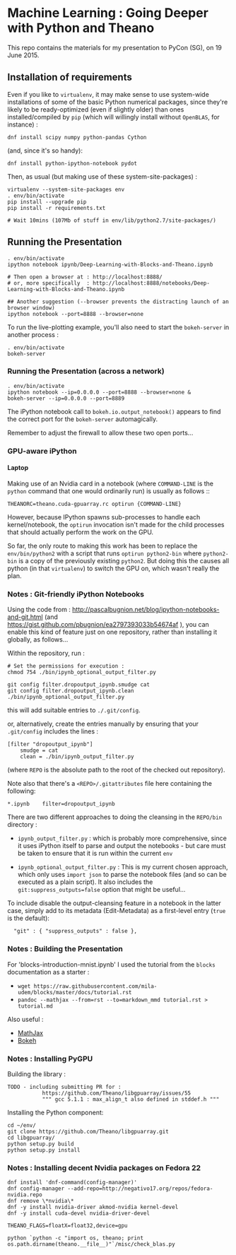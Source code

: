 # Machine Learning : Going Deeper with Python and Theano

This repo contains the materials for my presentation to PyCon (SG), on 19 June 2015.

## Installation of requirements

Even if you like to ```virtualenv```, it may make sense to use system-wide
installations of some of the basic Python numerical packages, since 
they're likely to be ready-optimized (even if slightly older) than ones 
installed/compiled by ```pip``` (which will willingly install without 
```OpenBLAS```, for instance) : 

```
dnf install scipy numpy python-pandas Cython 
```

(and, since it's so handy):

```
dnf install python-ipython-notebook pydot
```


Then, as usual (but making use of these system-site-packages) :

```
virtualenv --system-site-packages env
. env/bin/activate
pip install --upgrade pip
pip install -r requirements.txt 

# Wait 10mins (107Mb of stuff in env/lib/python2.7/site-packages/)
```

## Running the Presentation

```
. env/bin/activate
ipython notebook ipynb/Deep-Learning-with-Blocks-and-Theano.ipynb 

# Then open a browser at : http://localhost:8888/
# or, more specifically  : http://localhost:8888/notebooks/Deep-Learning-with-Blocks-and-Theano.ipynb

## Another suggestion (--browser prevents the distracting launch of an browser window)
ipython notebook --port=8888 --browser=none
```

To run the live-plotting example, you'll also need to start the 
``bokeh-server`` in another process :

```
. env/bin/activate
bokeh-server
```

### Running the Presentation (across a network)

```
. env/bin/activate
ipython notebook --ip=0.0.0.0 --port=8888 --browser=none &
bokeh-server --ip=0.0.0.0 --port=8889
```
The iPython notebook call to ``bokeh.io.output_notebook()`` appears 
to find the correct port for the ``bokeh-server`` automagically.

Remember to adjust the firewall to allow these two open ports...

### GPU-aware iPython

#### Laptop 

Making use of an Nvidia card in a notebook (where ``COMMAND-LINE`` is 
the ``python`` command that one would ordinarily run) is usually as follows ::

```
THEANORC=theano.cuda-gpuarray.rc optirun {COMMAND-LINE}
```

However, because IPython spawns sub-processes to handle each kernel/notebook,
the ``optirun`` invocation isn't made for the child processes that should actually
perform the work on the GPU.  

So far, the only route to making this work has been to replace the 
``env/bin/python2`` with a script that runs ``optirun python2-bin`` where 
``python2-bin`` is a copy of the previously existing ``python2``.  But doing this
the causes all python (in that ``virtualenv``) to switch the GPU on, which 
wasn't really the plan.



### Notes : Git-friendly iPython Notebooks

Using the code from : http://pascalbugnion.net/blog/ipython-notebooks-and-git.html (and
https://gist.github.com/pbugnion/ea2797393033b54674af ), 
you can enable this kind of feature just on one repository, 
rather than installing it globally, as follows...

Within the repository, run : 
```
# Set the permissions for execution :
chmod 754 ./bin/ipynb_optional_output_filter.py

git config filter.dropoutput_ipynb.smudge cat
git config filter.dropoutput_ipynb.clean ./bin/ipynb_optional_output_filter.py
```
this will add suitable entries to ``./.git/config``.

or, alternatively, create the entries manually by ensuring that your ``.git/config`` includes the lines :
```
[filter "dropoutput_ipynb"]
	smudge = cat
	clean = ./bin/ipynb_output_filter.py
```
(where ``REPO`` is the absolute path to the root of the checked out repository).


Note also that there's a ``<REPO>/.gitattributes`` file here containing the following:
```
*.ipynb    filter=dropoutput_ipynb
```

There are two different approaches to doing the cleansing in the ``REPO/bin`` directory : 

* ``ipynb_output_filter.py`` : which is probably more comprehensive, since it uses iPython itself
  to parse and output the notebooks - but care must be taken to ensure that it is run within the current ``env``
  
* ``ipynb_optional_output_filter.py`` : This is my current chosen approach, which only uses
  ``import json`` to parse the notebook files (and so can be executed as a plain script).  It 
  also includes the ``git:suppress_outputs=false`` option that might be useful...

To include disable the output-cleansing feature in a notebook in the latter case, 
simply add to its metadata (Edit-Metadata) as a first-level entry (``true`` is the default): 

```
  "git" : { "suppress_outputs" : false },
```

### Notes : Building the Presentation

For 'blocks-introduction-mnist.ipynb' I used the tutorial 
from the ``blocks`` documentation as a starter :

* ```wget https://raw.githubusercontent.com/mila-udem/blocks/master/docs/tutorial.rst```
* ```pandoc --mathjax --from=rst --to=markdown_mmd tutorial.rst > tutorial.md```

Also useful :

* [MathJax](http://nbviewer.ipython.org/github/olgabot/ipython/blob/master/examples/Notebook/Typesetting%20Math%20Using%20MathJax.ipynb)
* [Bokeh](http://bokeh.pydata.org/en/latest/docs/quickstart.html)



### Notes : Installing PyGPU

Building the library : 
```
TODO - including submitting PR for : 
           https://github.com/Theano/libgpuarray/issues/55
           """ gcc 5.1.1 : max_align_t also defined in stddef.h """
```

Installing the Python component: 

```
cd ~/env/
git clone https://github.com/Theano/libgpuarray.git
cd libgpuarray/
python setup.py build
python setup.py install
```

### Notes : Installing decent Nvidia packages on Fedora 22

```
dnf install 'dnf-command(config-manager)'
dnf config-manager --add-repo=http://negativo17.org/repos/fedora-nvidia.repo
dnf remove \*nvidia\*
dnf -y install nvidia-driver akmod-nvidia kernel-devel
dnf -y install cuda-devel nvidia-driver-devel
```

```
THEANO_FLAGS=floatX=float32,device=gpu  
```

```
python `python -c "import os, theano; print os.path.dirname(theano.__file__)"`/misc/check_blas.py
```
